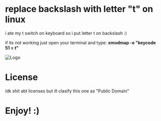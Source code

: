 # replace backslash with letter "t" on linux

i ate my t switch on keyboard so i put letter t on backslash :)

if its not working just open your terminal and type:
**xmodmap -e "keycode 51 = t"**


![Logo](https://i.ibb.co/7Njyp84/image.png)


# License
idk shit abt licenses but ill clasify this one as "Public Domain"

# Enjoy! :)
